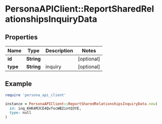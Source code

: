 # PersonaAPIClient::ReportSharedRelationshipsInquiryData

## Properties

| Name | Type | Description | Notes |
| ---- | ---- | ----------- | ----- |
| **id** | **String** |  | [optional] |
| **type** | **String** | inquiry | [optional] |

## Example

```ruby
require 'persona_api_client'

instance = PersonaAPIClient::ReportSharedRelationshipsInquiryData.new(
  id: inq_KHK4MJCE4QvfocWB2intQ3YE,
  type: null
)
```

